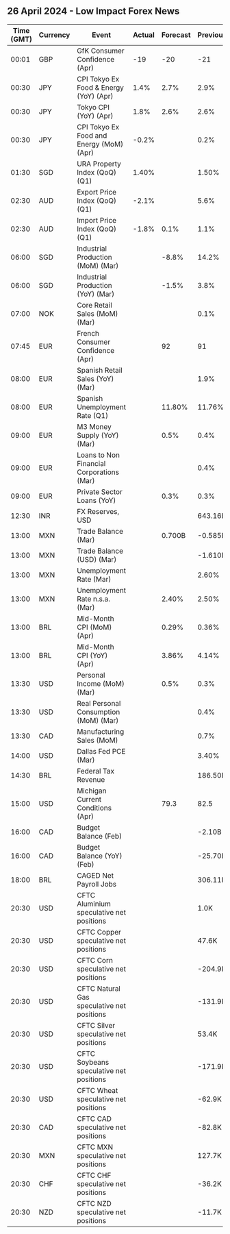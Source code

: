 ## 26 April 2024 - Low Impact Forex News

| Time (GMT) | Currency | Event | Actual | Forecast | Previous |
|------|----------|-------|--------|----------|----------|
| 00:01 | GBP | GfK Consumer Confidence (Apr) | -19 | -20 | -21 |
| 00:30 | JPY | CPI Tokyo Ex Food & Energy (YoY) (Apr) | 1.4% | 2.7% | 2.9% |
| 00:30 | JPY | Tokyo CPI (YoY) (Apr) | 1.8% | 2.6% | 2.6% |
| 00:30 | JPY | CPI Tokyo Ex Food and Energy (MoM) (Apr) | -0.2% |  | 0.2% |
| 01:30 | SGD | URA Property Index (QoQ) (Q1) | 1.40% |  | 1.50% |
| 02:30 | AUD | Export Price Index (QoQ) (Q1) | -2.1% |  | 5.6% |
| 02:30 | AUD | Import Price Index (QoQ) (Q1) | -1.8% | 0.1% | 1.1% |
| 06:00 | SGD | Industrial Production (MoM) (Mar) |  | -8.8% | 14.2% |
| 06:00 | SGD | Industrial Production (YoY) (Mar) |  | -1.5% | 3.8% |
| 07:00 | NOK | Core Retail Sales (MoM) (Mar) |  |  | 0.1% |
| 07:45 | EUR | French Consumer Confidence (Apr) |  | 92 | 91 |
| 08:00 | EUR | Spanish Retail Sales (YoY) (Mar) |  |  | 1.9% |
| 08:00 | EUR | Spanish Unemployment Rate (Q1) |  | 11.80% | 11.76% |
| 09:00 | EUR | M3 Money Supply (YoY) (Mar) |  | 0.5% | 0.4% |
| 09:00 | EUR | Loans to Non Financial Corporations (Mar) |  |  | 0.4% |
| 09:00 | EUR | Private Sector Loans (YoY) |  | 0.3% | 0.3% |
| 12:30 | INR | FX Reserves, USD |  |  | 643.16B |
| 13:00 | MXN | Trade Balance (Mar) |  | 0.700B | -0.585B |
| 13:00 | MXN | Trade Balance (USD) (Mar) |  |  | -1.610B |
| 13:00 | MXN | Unemployment Rate (Mar) |  |  | 2.60% |
| 13:00 | MXN | Unemployment Rate n.s.a. (Mar) |  | 2.40% | 2.50% |
| 13:00 | BRL | Mid-Month CPI (MoM) (Apr) |  | 0.29% | 0.36% |
| 13:00 | BRL | Mid-Month CPI (YoY) (Apr) |  | 3.86% | 4.14% |
| 13:30 | USD | Personal Income (MoM) (Mar) |  | 0.5% | 0.3% |
| 13:30 | USD | Real Personal Consumption (MoM) (Mar) |  |  | 0.4% |
| 13:30 | CAD | Manufacturing Sales (MoM) |  |  | 0.7% |
| 14:00 | USD | Dallas Fed PCE (Mar) |  |  | 3.40% |
| 14:30 | BRL | Federal Tax Revenue |  |  | 186.50B |
| 15:00 | USD | Michigan Current Conditions (Apr) |  | 79.3 | 82.5 |
| 16:00 | CAD | Budget Balance (Feb) |  |  | -2.10B |
| 16:00 | CAD | Budget Balance (YoY) (Feb) |  |  | -25.70B |
| 18:00 | BRL | CAGED Net Payroll Jobs |  |  | 306.11K |
| 20:30 | USD | CFTC Aluminium speculative net positions |  |  | 1.0K |
| 20:30 | USD | CFTC Copper speculative net positions |  |  | 47.6K |
| 20:30 | USD | CFTC Corn speculative net positions |  |  | -204.9K |
| 20:30 | USD | CFTC Natural Gas speculative net positions |  |  | -131.9K |
| 20:30 | USD | CFTC Silver speculative net positions |  |  | 53.4K |
| 20:30 | USD | CFTC Soybeans speculative net positions |  |  | -171.9K |
| 20:30 | USD | CFTC Wheat speculative net positions |  |  | -62.9K |
| 20:30 | CAD | CFTC CAD speculative net positions |  |  | -82.8K |
| 20:30 | MXN | CFTC MXN speculative net positions |  |  | 127.7K |
| 20:30 | CHF | CFTC CHF speculative net positions |  |  | -36.2K |
| 20:30 | NZD | CFTC NZD speculative net positions |  |  | -11.7K |
